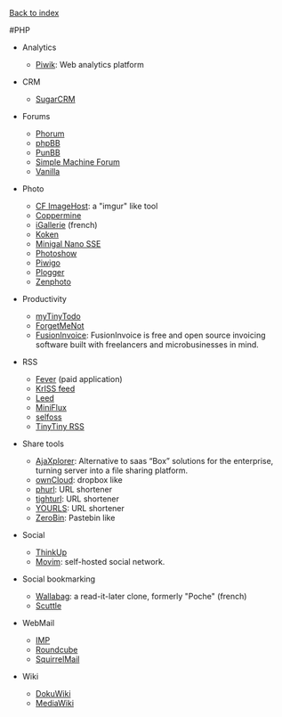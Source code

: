 [Back to index](../README.md)

#PHP

- Analytics
  - [Piwik](http://piwik.org): Web analytics platform

- CRM
  - [SugarCRM](http://www.sugarcrm.com/)

- Forums
  - [Phorum](http://www.phorum.org/)
  - [phpBB](https://www.phpbb.com/)
  - [PunBB](http://punbb.informer.com/)
  - [Simple Machine Forum](http://simplemachines.org/)
  - [Vanilla](http://vanillaforums.org/)

- Photo
  - [CF ImageHost](http://www.codefuture.co.uk/projects/imagehost/): a "imgur" like tool
  - [Coppermine](http://coppermine-gallery.net/) 
  - [iGallerie](http://www.igalerie.org) (french)
  - [Koken](http://koken.me)
  - [Minigal Nano SSE](https://github.com/sebsauvage/MinigalNano)
  - [Photoshow](http://www.photoshow-gallery.com/)
  - [Piwigo](http://piwigo.org/)
  - [Plogger](http://www.plogger.org/)
  - [Zenphoto](http://www.zenphoto.org)

- Productivity
  - [myTinyTodo](http://www.mytinytodo.net/)
  - [ForgetMeNot](https://github.com/hswolff/forgetmenot)
  - [FusionInvoice](http://fusioninvoice.com/): FusionInvoice is free and open source invoicing software built with freelancers and microbusinesses in mind.

- RSS
  - [Fever](http://www.feedafever.com/) (paid application)
  - [KrISS feed](http://tontof.net/kriss/feed/)  
  - [Leed](http://projet.idleman.fr/leed/)
  - [MiniFlux](http://miniflux.net/)  
  - [selfoss](http://selfoss.aditu.de/)
  - [TinyTiny RSS](http://tt-rss.org/redmine/projects/tt-rss/wiki)
  
  
- Share tools
  - [AjaXplorer](http://ajaxplorer.info/): Alternative to saas “Box” solutions for the enterprise, turning server into a file sharing platform.
  - [ownCloud](owncloud.org): dropbox like
  - [phurl](https://code.google.com/p/phurl/): URL shortener
  - [tighturl](http://tighturl.com/project/p/tighturl/): URL shortener
  - [YOURLS](http://yourls.org/): URL shortener
  - [ZeroBin](http://sebsauvage.net/wiki/doku.php?id=php:zerobin): Pastebin like

- Social
  - [ThinkUp](https://www.thinkup.com/)
  - [Movim](http://movim.eu/?q=mainPage): self-hosted social network.

- Social bookmarking
  - [Wallabag](http://www.wallabag.org/): a read-it-later clone, formerly "Poche" (french)
  - [Scuttle](http://sourceforge.net/projects/scuttle/)

- WebMail
  - [IMP](http://www.horde.org/apps/imp/)
  - [Roundcube](http://www.roundcube.net/)
  - [SquirrelMail](http://www.squirrelmail.org/)

- Wiki
  - [DokuWiki](https://www.dokuwiki.org/dokuwiki)
  - [MediaWiki](http://www.mediawiki.org/)

